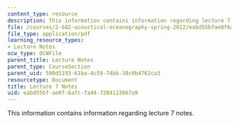 ```yaml
---
content_type: resource
description: This information contains information regarding lecture 7 notes.
file: /courses/2-682-acoustical-oceanography-spring-2012/eabd55bfae8f6afcfa447284123667a9_MIT2_682S12_lec07.pdf
file_type: application/pdf
learning_resource_types:
- Lecture Notes
ocw_type: OCWFile
parent_title: Lecture Notes
parent_type: CourseSection
parent_uid: 590d5193-61ba-4c59-74bb-38c0b4762ca3
resourcetype: Document
title: Lecture 7 Notes
uid: eabd55bf-ae8f-6afc-fa44-7284123667a9
---
```

This information contains information regarding lecture 7 notes.

